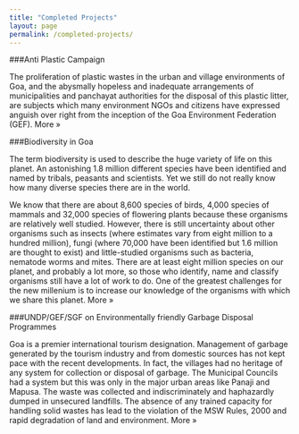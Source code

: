 ```yaml
---
title: "Completed Projects"
layout: page
permalink: /completed-projects/
---
```


###Anti Plastic Campaign

The proliferation of plastic wastes in the urban and village environments of Goa, and the abysmally hopeless and inadequate arrangements of municipalities and panchayat authorities for the disposal of this plastic litter, are subjects which many environment NGOs and citizens have expressed anguish over right from the inception of the Goa Environment Federation (GEF). More »

###Biodiversity in Goa

The term biodiversity is used to describe the huge variety of life on this planet. An astonishing 1.8 million different species have been identified and named by tribals, peasants and scientists. Yet we still do not really know how many diverse species there are in the world.

We know that there are about 8,600 species of birds, 4,000 species of mammals and 32,000 species of flowering plants because these organisms are relatively well studied. However, there is still uncertainty about other organisms such as insects (where estimates vary from eight million to a hundred million), fungi (where 70,000 have been identified but 1.6 million are thought to exist) and little-studied organisms such as bacteria, nematode worms and mites. There are at least eight million species on our planet, and probably a lot more, so those who identify, name and classify organisms still have a lot of work to do. One of the greatest challenges for the new millenium is to increase our knowledge of the organisms with which we share this planet. More »

###UNDP/GEF/SGF on Environmentally friendly Garbage Disposal Programmes

Goa is a premier international tourism designation. Management of garbage generated by the tourism industry and from domestic sources has not kept pace with the recent developments. In fact, the villages had no heritage of any system for collection or disposal of garbage. The Municipal Councils had a system but this was only in the major urban areas like Panaji and Mapusa. The waste was collected and indiscriminately and haphazardly dumped in unsecured landfills. The absence of any trained capacity for handling solid wastes has lead to the violation of the MSW Rules, 2000 and rapid degradation of land and environment. More »